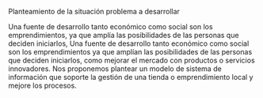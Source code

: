 Planteamiento de la situación problema a desarrollar 

Una fuente de desarrollo tanto económico como social son los emprendimientos, ya que amplía las posibilidades de las personas que deciden iniciarlos, Una fuente de desarrollo tanto económico como social son los emprendimientos ya que amplían las posibilidades de las personas que deciden iniciarlos, como mejorar el mercado con productos o servicios innovadores. Nos proponemos plantear un modelo de sistema de información que soporte la gestión de una tienda o emprendimiento local y mejore los procesos.  